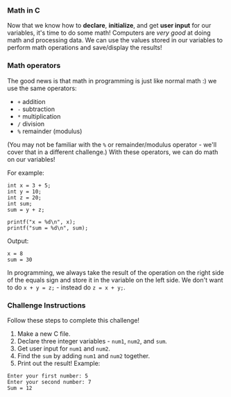 ### Math in C
Now that we know how to __declare__, __initialize__, and get __user input__ for our variables, it's time to do some math!
Computers are _very good_ at doing math and processing data.
We can use the values stored in our variables to perform math operations and save/display the results!

### Math operators
The good news is that math in programming is just like normal math :) we use the same operators: 
- `+` addition
- `-` subtraction
- `*` multiplication
- `/` division
- `%` remainder (modulus)

(You may not be familiar with the `%` or remainder/modulus operator - we'll cover that in a different challenge.)
With these operators, we can do math on our variables!

For example:
```
int x = 3 + 5;
int y = 10;
int z = 20;
int sum;
sum = y + z;

printf("x = %d\n", x);
printf("sum = %d\n", sum);
```

Output:
```
x = 8
sum = 30
```

In programming, we always take the result of the operation on the right side of the equals sign and store it in the variable on the left side. We don't want to do `x + y = z;` - instead do `z = x + y;`.

### Challenge Instructions
Follow these steps to complete this challenge!

1. Make a new C file.
2. Declare three integer variables - `num1`, `num2`, and `sum`.
3. Get user input for `num1` and `num2`.
4. Find the `sum` by adding `num1` and `num2` together.
5. Print out the result!
Example:
```
Enter your first number: 5
Enter your second number: 7
Sum = 12
```
